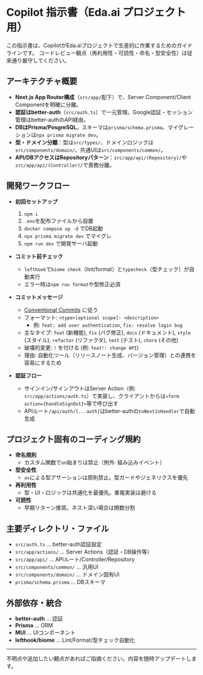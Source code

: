 # Copilot 指示書（Eda.ai プロジェクト用）

この指示書は、CopilotがEda.aiプロジェクトで生産的に作業するためのガイドラインです。
コードレビュー観点（再利用性・可読性・命名・型安全性）は従来通り厳守してください。

## アーキテクチャ概要

- **Next.js App Router構成**（`src/app/`配下）で、Server Component/Client Componentを明確に分離。
- **認証はbetter-auth**（`src/auth.ts`）で一元管理。Google認証・セッション管理はbetter-authのAPI経由。
- **DBはPrisma/PosgreSQL**。スキーマは`prisma/schema.prisma`、マイグレーションは`npx prisma migrate dev`。
- **型・ドメイン分離**：型は`src/types/`、ドメインロジックは`src/components/domain/`、共通UIは`src/components/common/`。
- **API/DBアクセスはRepositoryパターン**：`src/app/api/(Repository)/`や`src/app/api/(Controller)/`で責務分離。

## 開発ワークフロー

- **初回セットアップ**
  1. `npm i`
  2. `.env`を配布ファイルから設置
  3. `docker compose up -d` でDB起動
  4. `npx prisma migrate dev` でマイグレ
  5. `npm run dev` で開発サーバ起動

- **コミット前チェック**
  - `lefthook`で`biome check`（lint/format）と`typecheck`（型チェック）が自動実行
  - エラー時は`npm run format`や型修正必須

- **コミットメッセージ**
  - [Conventional Commits](https://www.conventionalcommits.org/ja/v1.0.0/) に従う
  - フォーマット: `<type>[optional scope]: <description>`
    - 例: `feat: add user authentication`, `fix: resolve login bug`
  - 主なタイプ: `feat` (新機能), `fix` (バグ修正), `docs` (ドキュメント), `style` (スタイル), `refactor` (リファクタ), `test` (テスト), `chore` (その他)
  - 破壊的変更: `!` を付ける (例: `feat!: change API`)
  - 理由: 自動化ツール（リリースノート生成、バージョン管理）との連携を容易にするため

- **認証フロー**
  - サインイン/サインアウトはServer Action（例: `src/app/actions/auth.ts`）で実装し、クライアントからは`<form action={handleSignOut}>`等で呼び出す
  - APIルート`/api/auth/[...auth]`はbetter-authの`toNextJsHandler`で自動生成

## プロジェクト固有のコーディング規約

- **命名規則**
  - カスタム関数で`on`始まりは禁止（例外: 組み込みイベント）
- **型安全性**
  - `as`による型アサーションは原則禁止。型ガードやジェネリクスを優先
- **再利用性**
  - 型・UI・ロジックは共通化を最優先。重複実装は避ける
- **可読性**
  - 早期リターン推奨。ネスト深い場合は関数分割

## 主要ディレクトリ・ファイル

- `src/auth.ts` … better-auth認証設定
- `src/app/actions/` … Server Actions（認証・DB操作等）
- `src/app/api/` … APIルート/Controller/Repository
- `src/components/common/` … 汎用UI
- `src/components/domain/` … ドメイン固有UI
- `prisma/schema.prisma` … DBスキーマ

## 外部依存・統合

- **better-auth** … 認証
- **Prisma** … ORM
- **MUI** … UIコンポーネント
- **lefthook/biome** … Lint/Format/型チェック自動化

---

不明点や追加したい観点があればご指摘ください。内容を随時アップデートします。
